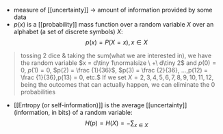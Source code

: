 - measure of [[uncertainty]] $\rightarrow$ amount of information provided by some data
- $p(x)$ is a [[probability]] mass function over a random variable $X$ over an alphabet (a set of discrete symbols) $X$:
$$p(x)=P(X=x),x\in X$$
>	tossing 2 dice & taking the sum(what we are interested in), we have the random variable $x = d\tiny 1\normalsize \ +\ d\tiny 2$ and
>		$p(0) = 0$,
>		$p(1) = 0$,
>		$p(2) = \frac {1}{36}$,
>		$p(3) = \frac {2}{36}, ...,p(12) = \frac {1}{36},p(13) = 0, etc.$
>	If we set $X = {2,3,4,5,6,7,8,9,10,11,12}$, being the outcomes that can actually happen, we can eliminate the 0 probabilities

- [[Entropy (or self-information)]] is the average [[uncertainty]] (information, in bits) of a random variable:
$$H(p) = H(X) = -\displaystyle\sum_{x\in X}$$